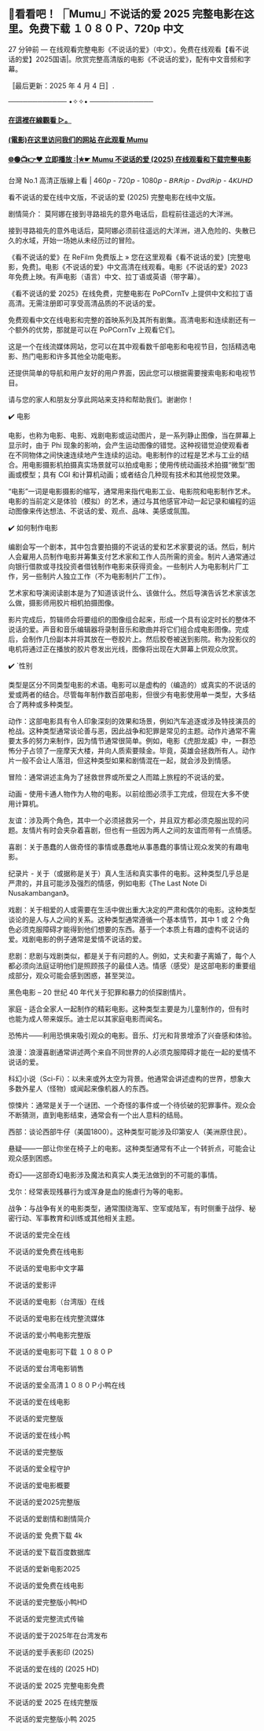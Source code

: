## 🎦看看吧！ ⎾Mumu⏌ 不说话的爱 2025 完整电影在这里。免费下载 １０８０Ｐ、720p 中文

27 分钟前 — 在线观看完整电影《不说话的爱》（中文）。免费在线观看【看不说话的爱】2025国语|。欣赏完整高清版的电影《不说话的爱》，配有中文音频和字幕。


〚最后更新：2025 年 4 月 4 日〛.

──────────── •✧✧• ─────────────

#### [在這裡在線觀看 ▷。](https://aaamiiin.com/zh/movie/1404734/mumu-OV)

#### [(電影)在这里访问我们的网站 在此观看 Mumu](https://aaamiiin.com/zh/movie/1404734/mumu-OV)

#### [🌐🟢📺👉♥ 立即播放 :|✮☛ Mumu 不说话的爱 (2025) 在线观看和下载完整电影](https://aaamiiin.com/zh/movie/1404734/mumu-OV)


台灣 No.1 高清正版線上看 | 460𝘱 - 720𝘱 - 1080𝘱 - 𝘉𝘙𝘙𝘪𝘱 - 𝘋𝘷𝘥𝘙𝘪𝘱 - 4𝘒𝘜𝘏𝘋

看不说话的爱在线中文版，不说话的爱 (2025) 完整电影在线中文版。

剧情简介：
莫阿娜在接到寻路祖先的意外电话后，启程前往遥远的大洋洲。

接到寻路祖先的意外电话后，莫阿娜必须前往遥远的大洋洲，进入危险的、失散已久的水域，开始一场她从未经历过的冒险。

《看不说话的爱》在 ReFilm 免费版上 » 您在这里观看《看不说话的爱》[完整电影，免费]。电影《不说话的爱》中文高清在线观看。电影《不说话的爱》2023 年免费上映。有声电影（语言）中文、拉丁语或英语（带字幕）。

《看不说话的爱 2025》在线免费，完整电影在 PoPCornTv 上提供中文和拉丁语高清。无需注册即可享受高清品质的不说话的爱。

免费观看中文在线电影和完整的首映系列及其所有剧集。高清电影和连续剧还有一个额外的优势，那就是可以在 PoPCornTv 上观看它们。

这是一个在线流媒体网站，您可以在其中观看数千部电影和电视节目，包括精选电影、热门电影和许多其他全功能电影。

还提供简单的导航和用户友好的用户界面，因此您可以根据需要搜索电影和电视节目。

请与您的家人和朋友分享此网站来支持和帮助我们。谢谢你！

✔️ 电影

电影，也称为电影、电影、戏剧电影或运动图片，是一系列静止图像，当在屏幕上显示时，由于 Phi 现象的影响，会产生运动图像的错觉。这种视错觉迫使观看者在不同物体之间快速连续地产生连续的运动。电影制作的过程是艺术与工业的结合。用电影摄影机拍摄真实场景就可以拍成电影；使用传统动画技术拍摄“微型”图画或模型；具有 CGI 和计算机动画；或者结合几种现有技术和其他视觉效果。

“电影”一词是电影摄影的缩写，通常用来指代电影工业、电影院和电影制作艺术。电影的当前定义是体验（模拟）的艺术，通过与其他感官冲动一起记录和编程的运动图像来传达想法、不说话的爱、观点、品味、美感或氛围。

✔️ 如何制作电影

编剧会写一个剧本，其中包含要拍摄的不说话的爱和艺术家要说的话。然后，制片人会雇用人员制作电影并筹集支付艺术家和工作人员所需的资金。制片人通常通过向银行借款或寻找投资者借钱制作电影来获得资金。一些制片人为电影制片厂工作，另一些制片人独立工作（不为电影制片厂工作）。

艺术家和导演阅读剧本是为了知道该说什么、该做什么。然后导演告诉艺术家该怎么做，摄影师用胶片相机拍摄图像。

影片完成后，剪辑师会将要组织的图像组合起来，形成一个具有设定时长的整体不说话的爱。声音和音乐编辑器将录制音乐和歌曲并将它们组合成电影图像。完成后，会制作几份副本并将其放在一卷胶片上。然后胶卷被送到影院。称为投影仪的电机将通过正在播放的胶片卷发出光线，图像将出现在大屏幕上供观众欣赏。

✔️ `性别

类型是区分不同类型电影的术语。电影可以是虚构的（编造的）或真实的不说话的爱或两者的结合。尽管每年制作数百部电影，但很少有电影使用单一类型，大多结合了两种或多种类型。

动作：这部电影具有令人印象深刻的效果和场景，例如汽车追逐或涉及特技演员的枪战。这种类型通常谈论善与恶，因此战争和犯罪是常见的主题。动作片通常不需要太多的努力来制作，因为情节通常很简单。例如，电影《虎胆龙威》中，一群恐怖分子占领了一座摩天大楼，并向人质索要赎金。毕竟，英雄会拯救所有人。动作片一般不会让人落泪，但这种类型如果和剧情混在一起，就会涉及到情感。

冒险：通常讲述主角为了拯救世界或所爱之人而踏上旅程的不说话的爱。

动画 - 使用卡通人物作为人物的电影。以前绘图必须手工完成，但现在大多不使用计算机。

友谊：涉及两个角色，其中一个必须拯救另一个，并且双方都必须克服出现的问题。友情片有时会夹杂着喜剧，但也有一些因为两人之间的友谊而带有一点情感。

喜剧：关于愚蠢的人做奇怪的事情或愚蠢地从事愚蠢的事情让观众发笑的有趣电影。

纪录片 - 关于（或据称是关于）真人生活和真实事件的电影。这种类型几乎总是严肃的，并且可能涉及强烈的情感，例如电影《The Last Note Di Nusakambangan》。

戏剧：关于相爱的人或需要在生活中做出重大决定的严肃和偶尔的电影。这种类型谈论的是人与人之间的关系。这种类型通常遵循一个基本情节，其中 1 或 2 个角色必须克服障碍才能得到他们想要的东西。基于一个本质上有趣的虚构不说话的爱。戏剧电影的例子通常是爱情不说话的爱。

悲剧：悲剧与戏剧类似，都是关于有问题的人。例如，丈夫和妻子离婚了，每个人都必须向法庭证明他们是照顾孩子的最佳人选。情感（感受）是这部电影的重要组成部分，观众可能会感到困惑，甚至哭泣。

黑色电影 – 20 世纪 40 年代关于犯罪和暴力的侦探剧情片。

家庭 - 适合全家人一起制作的精彩电影。这种类型主要是为儿童制作的，但有时也能为成人带来娱乐。迪士尼以其家庭电影而闻名。

恐怖片——利用恐惧来吸引观众的电影。音乐、灯光和背景增添了兴奋感和体验。

浪漫：浪漫喜剧通常讲述两个来自不同世界的人必须克服障碍才能在一起的爱情不说话的爱。

科幻小说（Sci-Fi）：以未来或外太空为背景。他通常会讲述虚构的世界，想象大多数外星人（怪物）或闻起来像机器人的东西。

惊悚片：通常是关于一个谜团、一个奇怪的事件或一个待侦破的犯罪事件。观众会不断猜测，直到电影结束，通常会有一个出人意料的结局。

西部：谈论西部牛仔（美国1800）。这种类型可能涉及印第安人（美洲原住民）。

悬疑——一部让你坐在椅子上的电影。这种类型通常有不止一个转折点，可能会让观众感到困惑。

奇幻——这部奇幻电影涉及魔法和真实人类无法做到的不可能的事情。

戈尔：经常表现残暴行为或浑身是血的施虐行为等的电影。

战争：与战争有关的电影类型，通常围绕海军、空军或陆军，有时侧重于战俘、秘密行动、军事教育和训练或其他相关主题。

不说话的爱完全在线

不说话的爱免费在线电影

不说话的爱电影中文字幕

不说话的爱影评

不说话的爱电影（台湾版）在线

不说话的爱电影在线完整流媒体

不说话的爱小鸭电影完整版

不说话的爱电影可下载 １０８０Ｐ

不说话的爱台湾电影销售

不说话的爱全高清１０８０Ｐ小鸭在线

不说话的爱在线电影

不说话的爱完整版

不说话的爱在线小鸭

不说话的爱完整版

不说话的爱全程守护

不说话的爱电影概要

不说话的爱2025完整版

不说话的爱剧情和剧情简介

不说话的爱 免费下载 4k

不说话的爱下载百度数据库

不说话的爱新电影2025

不说话的爱免费在线电影

不说话的爱完整版小鸭HD

不说话的爱完整流式传输

不说话的爱于2025年在台湾发布

不说话的爱手表影印 (2025)

不说话的爱在线的 (2025 HD)

不说话的爱 2025 完整电影免费

不说话的爱 2025 在线完整版

不说话的爱完整版小鸭 2025
